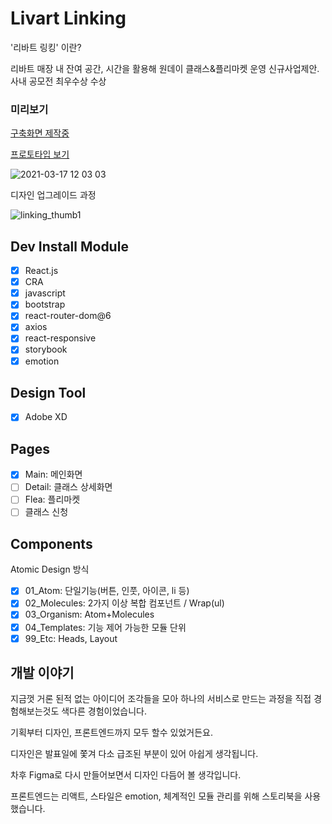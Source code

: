 # Livart Linking

'리바트 링킹' 이란?

리바트 매장 내 잔여 공간, 시간을 활용해 원데이 클래스&플리마켓 운영 신규사업제안.
사내 공모전 최우수상 수상

### 미리보기

[구축화면 제작중](https://ferrari219.github.io/linking)

[프로토타입 보기](https://xd.adobe.com/view/396a5d24-354e-468e-45e6-cb3d07819689-4f5b/screen/6d629aa4-a2c2-4650-868a-3c91d0f62c51)

![2021-03-17 12 03 03](https://user-images.githubusercontent.com/16126002/111408552-cb9d9880-8718-11eb-90b1-2c70d7958b8b.png)

디자인 업그레이드 과정

![linking_thumb1](https://user-images.githubusercontent.com/16126002/111254431-6bdfb880-8658-11eb-9de3-f46c5437fa4b.jpg)

## Dev Install Module

-   [x] React.js
-   [x] CRA
-   [x] javascript
-   [x] bootstrap
-   [x] react-router-dom@6
-   [x] axios
-   [x] react-responsive
-   [x] storybook
-   [x] emotion

## Design Tool

-   [x] Adobe XD

## Pages

-   [x] Main: 메인화면
-   [ ] Detail: 클래스 상세화면
-   [ ] Flea: 플리마켓
-   [ ] 클래스 신청

## Components

Atomic Design 방식

-   [x] 01_Atom: 단일기능(버튼, 인풋, 아이콘, li 등)
-   [x] 02_Molecules: 2가지 이상 복합 컴포넌트 / Wrap(ul)
-   [x] 03_Organism: Atom+Molecules
-   [x] 04_Templates: 기능 제어 가능한 모듈 단위
-   [x] 99_Etc: Heads, Layout

## 개발 이야기

지금껏 거론 된적 없는 아이디어 조각들을 모아 하나의 서비스로 만드는 과정을 직접 경험해보는것도 색다른 경험이었습니다.

기획부터 디자인, 프론트엔드까지 모두 할수 있었거든요.

디자인은 발표일에 쫓겨 다소 급조된 부분이 있어 아쉽게 생각됩니다.

차후 Figma로 다시 만들어보면서 디자인 다듬어 볼 생각입니다.

프론트엔드는 리액트, 스타일은 emotion, 체계적인 모듈 관리를 위해 스토리북을 사용했습니다.
